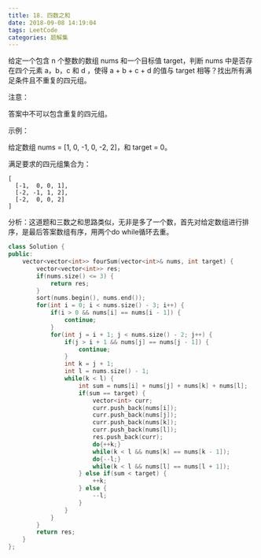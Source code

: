 ```yaml
---
title: 18. 四数之和
date: 2018-09-08 14:19:04
tags: LeetCode
categories: 题解集
---
```


给定一个包含 n 个整数的数组 nums 和一个目标值 target，判断 nums 中是否存在四个元素 a，b，c 和 d ，使得 a + b + c + d 的值与 target 相等？找出所有满足条件且不重复的四元组。

注意：

答案中不可以包含重复的四元组。

示例：

给定数组 nums = [1, 0, -1, 0, -2, 2]，和 target = 0。

满足要求的四元组集合为：
```
[
  [-1,  0, 0, 1],
  [-2, -1, 1, 2],
  [-2,  0, 0, 2]
]
```
分析：这道题和三数之和思路类似，无非是多了一个数，首先对给定数组进行排序，是最后答案数组有序，用两个do while循环去重。
```cpp
class Solution {
public:
    vector<vector<int>> fourSum(vector<int>& nums, int target) {
        vector<vector<int>> res;
        if(nums.size() <= 3) {
            return res;
        }
        sort(nums.begin(), nums.end());
        for(int i = 0; i < nums.size() - 3; i++) {
            if(i > 0 && nums[i] == nums[i - 1]) {
                continue;
            }
            for(int j = i + 1; j < nums.size() - 2; j++) {
                if(j > i + 1 && nums[j] == nums[j - 1]) {
                    continue;
                }
                int k = j + 1;
                int l = nums.size() - 1;
                while(k < l) {
                    int sum = nums[i] + nums[j] + nums[k] + nums[l];
                    if(sum == target) {
                        vector<int> curr;
                        curr.push_back(nums[i]);
                        curr.push_back(nums[j]);
                        curr.push_back(nums[k]);
                        curr.push_back(nums[l]);
                        res.push_back(curr);
                        do{++k;}
                        while(k < l && nums[k] == nums[k - 1]);
                        do{--l;}
                        while(k < l && nums[l] == nums[l + 1]);
                    } else if(sum < target) {
                        ++k;
                    } else {
                        --l;
                    }
                }
            }
        }
        return res;
    }
};
```